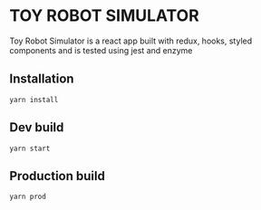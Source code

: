 # TOY ROBOT SIMULATOR

Toy Robot Simulator is a react app built with redux, hooks, styled components and is tested using jest and enzyme

## Installation

```
yarn install
```

## Dev build

```
yarn start
```

## Production build

```
yarn prod
```
